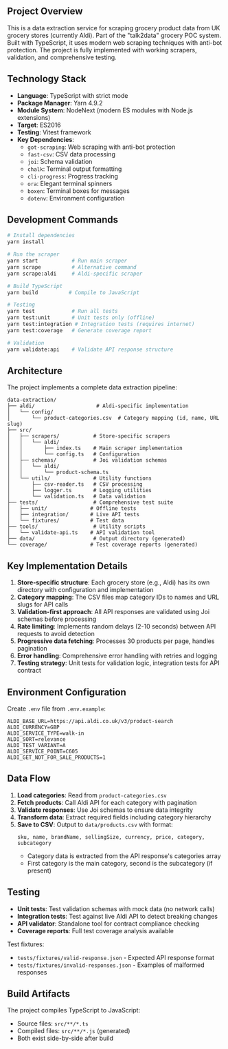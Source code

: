 ## Project Overview

This is a data extraction service for scraping grocery product data from UK grocery stores (currently Aldi). Part of the "talk2data" grocery POC system. Built with TypeScript, it uses modern web scraping techniques with anti-bot protection. The project is fully implemented with working scrapers, validation, and comprehensive testing.

## Technology Stack

- **Language**: TypeScript with strict mode
- **Package Manager**: Yarn 4.9.2
- **Module System**: NodeNext (modern ES modules with Node.js extensions)
- **Target**: ES2016
- **Testing**: Vitest framework
- **Key Dependencies**:
  - `got-scraping`: Web scraping with anti-bot protection
  - `fast-csv`: CSV data processing
  - `joi`: Schema validation
  - `chalk`: Terminal output formatting
  - `cli-progress`: Progress tracking
  - `ora`: Elegant terminal spinners
  - `boxen`: Terminal boxes for messages
  - `dotenv`: Environment configuration

## Development Commands

```bash
# Install dependencies
yarn install

# Run the scraper
yarn start           # Run main scraper
yarn scrape          # Alternative command
yarn scrape:aldi     # Aldi-specific scraper

# Build TypeScript
yarn build          # Compile to JavaScript

# Testing
yarn test            # Run all tests
yarn test:unit       # Unit tests only (offline)
yarn test:integration # Integration tests (requires internet)
yarn test:coverage   # Generate coverage report

# Validation
yarn validate:api    # Validate API response structure
```

## Architecture

The project implements a complete data extraction pipeline:

```
data-extraction/
├── aldi/                    # Aldi-specific implementation
│   └── config/             
│       └── product-categories.csv  # Category mapping (id, name, URL slug)
├── src/
│   ├── scrapers/           # Store-specific scrapers
│   │   └── aldi/          
│   │       ├── index.ts    # Main scraper implementation
│   │       └── config.ts   # Configuration
│   ├── schemas/            # Joi validation schemas
│   │   └── aldi/          
│   │       └── product-schema.ts
│   └── utils/              # Utility functions
│       ├── csv-reader.ts   # CSV processing
│       ├── logger.ts       # Logging utilities
│       └── validation.ts   # Data validation
├── tests/                  # Comprehensive test suite
│   ├── unit/              # Offline tests
│   ├── integration/       # Live API tests
│   └── fixtures/          # Test data
├── tools/                  # Utility scripts
│   └── validate-api.ts    # API validation tool
├── data/                   # Output directory (generated)
└── coverage/              # Test coverage reports (generated)
```

## Key Implementation Details

1. **Store-specific structure**: Each grocery store (e.g., Aldi) has its own directory with configuration and implementation
2. **Category mapping**: The CSV files map category IDs to names and URL slugs for API calls
3. **Validation-first approach**: All API responses are validated using Joi schemas before processing
4. **Rate limiting**: Implements random delays (2-10 seconds) between API requests to avoid detection
5. **Progressive data fetching**: Processes 30 products per page, handles pagination
6. **Error handling**: Comprehensive error handling with retries and logging
7. **Testing strategy**: Unit tests for validation logic, integration tests for API contract

## Environment Configuration

Create `.env` file from `.env.example`:
```env
ALDI_BASE_URL=https://api.aldi.co.uk/v3/product-search
ALDI_CURRENCY=GBP
ALDI_SERVICE_TYPE=walk-in
ALDI_SORT=relevance
ALDI_TEST_VARIANT=A
ALDI_SERVICE_POINT=C605
ALDI_GET_NOT_FOR_SALE_PRODUCTS=1
```

## Data Flow

1. **Load categories**: Read from `product-categories.csv`
2. **Fetch products**: Call Aldi API for each category with pagination
3. **Validate responses**: Use Joi schemas to ensure data integrity
4. **Transform data**: Extract required fields including category hierarchy
5. **Save to CSV**: Output to `data/products.csv` with format:
   ```
   sku, name, brandName, sellingSize, currency, price, category, subcategory
   ```
   - Category data is extracted from the API response's categories array
   - First category is the main category, second is the subcategory (if present)

## Testing

- **Unit tests**: Test validation schemas with mock data (no network calls)
- **Integration tests**: Test against live Aldi API to detect breaking changes
- **API validator**: Standalone tool for contract compliance checking
- **Coverage reports**: Full test coverage analysis available

Test fixtures:
- `tests/fixtures/valid-response.json` - Expected API response format
- `tests/fixtures/invalid-responses.json` - Examples of malformed responses

## Build Artifacts

The project compiles TypeScript to JavaScript:
- Source files: `src/**/*.ts`
- Compiled files: `src/**/*.js` (generated)
- Both exist side-by-side after build
